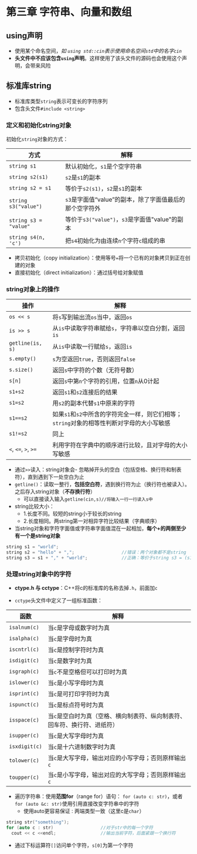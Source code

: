 # 第三章 字符串、向量和数组

## using声明
- 使用某个命名空间，*如 `using std::cin`表示使用命名空间`std`中的名字`cin`*
- **头文件中不应该包含`using`声明**。这样使用了该头文件的源码也会使用这个声明，会带来风险  

## 标准库string  
- 标准库类型`string`表示可变长的字符序列  
- 包含头文件`#include <string>`  

### 定义和初始化string对象

初始化`string`对象的方式：

| 方式 | 解释 |
| -- | -- |
| `string s1` | 默认初始化，`s1`是个空字符串 |
| `string s2(s1)` | `s2`是`s1`的副本 |
| `string s2 = s1` | 等价于`s2(s1)`，`s2`是`s1`的副本 |
| `string s3("value")` | `s3`是字面值“value”的副本，除了字面值最后的那个空字符外 |
| `string s3 = "value"` | 等价于`s3("value")`，`s3`是字面值"value"的副本 |
| `string s4(n, 'c')` | 把`s4`初始化为由连续`n`个字符`c`组成的串 |

- 拷贝初始化（copy initialization）：使用等号`=`将一个已有的对象拷贝到正在创建的对象
- 直接初始化（direct initialization）：通过括号给对象赋值  

### string对象上的操作  

| 操作 | 解释 |
|-----|-----|
| `os << s` | 将`s`写到输出流`os`当中，返回`os` |
| `is >> s` | 从`is`中读取字符串赋给`s`，字符串以空白分割，返回`is` |
| `getline(is, s)` | 从`is`中读取一行赋给`s`，返回`is` |
| `s.empty()` | `s`为空返回`true`，否则返回`false` |
| `s.size()` | 返回`s`中字符的个数（无符号数） |
| `s[n]` | 返回`s`中第`n`个字符的引用，位置`n`从0计起 |
| `s1+s2` | 返回`s1`和`s2`连接后的结果 |
| `s1=s2` | 用`s2`的副本代替`s1`中原来的字符 |
| `s1==s2` | 如果`s1`和`s2`中所含的字符完全一样，则它们相等；`string`对象的相等性判断对字母的大小写敏感 |
| `s1!=s2` | 同上 |
| `<`, `<=`, `>`, `>=` | 利用字符在字典中的顺序进行比较，且对字母的大小写敏感 |  

- 通过`>>`读入：string对象会- 忽略掉开头的空白（包括空格、换行符和制表符），直到遇到下一处空白为止
- `getline()`：读取一整行，**包括空白符**，遇到换行符为止（换行符也被读入）。之后存入string对象（**不存换行符**）
  - 可以直接读入输入`getline(cin,s)//将输入一行一行读入s中`
- string比较大小：
  - 1.长度不同。较短的string小于较长的string  
  - 2.长度相同。两string第一对相异字符比较结果（字典顺序）  
- 当string对象和字符字面值或字符串字面值混在一起相加，**每个+的两侧至少有一个是string对象**  
```cpp
string s1 = "world";
string s2 = "hello" + ",";                  //错误：两个对象都不是string
string s3 = s1 + "," + "world";             //正确：等价于string s3 = (s1 + ",") + "world";    
```

### 处理string对象中的字符

- **ctype.h 与 cctype**：C++将c的标准库的名称去掉`.h`，前面加`c`

- `cctype`头文件中定义了一组标准函数：

| 函数 | 解释 |
|-----|-----|
| `isalnum(c)` | 当`c`是字母或数字时为真 |
| `isalpha(c)` | 当`c`是字母时为真 |
| `iscntrl(c)` | 当`c`是控制字符时为真 |
| `isdigit(c)` | 当`c`是数字时为真 |
| `isgraph(c)` | 当`c`不是空格但可以打印时为真 |
| `islower(c)` | 当`c`是小写字母时为真 |
| `isprint(c)` | 当`c`是可打印字符时为真 |
| `ispunct(c)` | 当`c`是标点符号时为真 |
| `isspace(c)` | 当`c`是空白时为真（空格、横向制表符、纵向制表符、回车符、换行符、进纸符） |
| `isupper(c)` | 当`c`是大写字母时为真 |
| `isxdigit(c)` | 当`c`是十六进制数字时为真 |
| `tolower(c)` | 当`c`是大写字母，输出对应的小写字母；否则原样输出`c` |
| `toupper(c)` | 当`c`是小写字母，输出对应的大写字母；否则原样输出`c` |

- 遍历字符串：使用**范围for**（range for）语句： `for (auto c: str)`，或者 `for (auto &c: str)`使用引用直接改变字符串中的字符
  - 使用auto更容易保证`：`两端类型一致（这里c是`char`）
```cpp
string str("something");
for (auto c : str)                  //对于str中的每一个字符
  cout << c <<endl;                 //输出当前字符，后面紧跟一个换行符
```
- 通过下标运算符`[]`访问单个字符，`s[0]`为第一个字符
